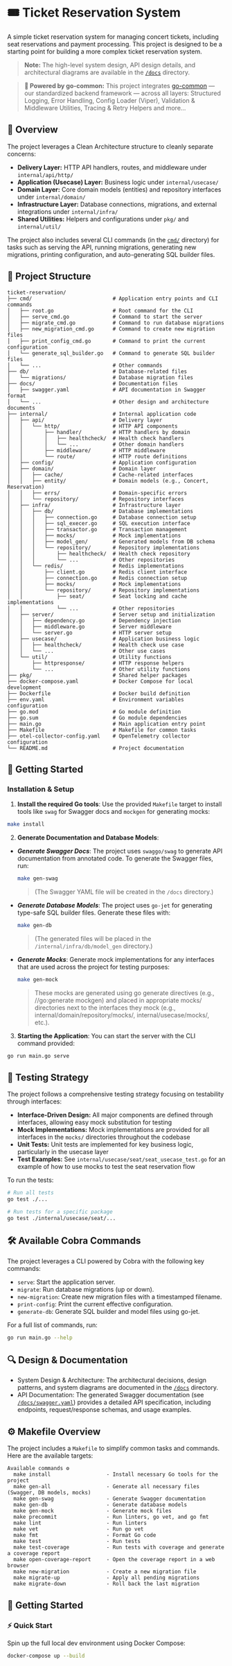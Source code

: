 # 🎟️ Ticket Reservation System
A simple ticket reservation system for managing concert tickets, including seat reservations and payment processing.
This project is designed to be a starting point for building a more complex ticket reservation system.
> **Note:** The high-level system design, API design details, and architectural diagrams are available in the [`/docs`](./docs) directory.

> **🧩 Powered by go-common:**
This project integrates [go-common](https://github.com/kittipat1413/go-common) — our standardized backend framework — across all layers:
Structured Logging, Error Handling, Config Loader (Viper), Validation & Middleware Utilities, Tracing & Retry Helpers and more...

## 📝 Overview

The project leverages a Clean Architecture structure to cleanly separate concerns:

- **Delivery Layer:** HTTP API handlers, routes, and middleware under `internal/api/http/`
- **Application (Usecase) Layer:** Business logic under `internal/usecase/`
- **Domain Layer:** Core domain models (entities) and repository interfaces under `internal/domain/`
- **Infrastructure Layer:** Database connections, migrations, and external integrations under `internal/infra/`
- **Shared Utilities:** Helpers and configurations under `pkg/` and `internal/util/`

The project also includes several CLI commands (in the [`cmd/`](./cmd) directory) for tasks such as serving the API, running migrations, generating new migrations, printing configuration, and auto-generating SQL builder files.


## 📂 Project Structure
```
ticket-reservation/
├── cmd/                          # Application entry points and CLI commands
│   ├── root.go                   # Root command for the CLI
│   ├── serve_cmd.go              # Command to start the server
│   ├── migrate_cmd.go            # Command to run database migrations
│   ├── new_migration_cmd.go      # Command to create new migration files
│   ├── print_config_cmd.go       # Command to print the current configuration
│   └── generate_sql_builder.go   # Command to generate SQL builder files
│   └── ...                       # Other commands
├── db/                           # Database-related files
│   └── migrations/               # Database migration files
├── docs/                         # Documentation files
│   ├── swagger.yaml              # API documentation in Swagger format
│   └── ...                       # Other design and architecture documents
├── internal/                     # Internal application code
│   ├── api/                      # Delivery layer
│   │   └── http/                 # HTTP API components
│   │       ├── handler/          # HTTP handlers by domain
│   │       │   ├── healthcheck/  # Health check handlers
│   │       │   └── ...           # Other domain handlers
│   │       ├── middleware/       # HTTP middleware
│   │       └── route/            # HTTP route definitions
│   ├── config/                   # Application configuration
│   ├── domain/                   # Domain layer
│   │   ├── cache/                # Cache-related interfaces
│   │   ├── entity/               # Domain models (e.g., Concert, Reservation)
│   │   ├── errs/                 # Domain-specific errors
│   │   └── repository/           # Repository interfaces
│   ├── infra/                    # Infrastructure layer
│   │   ├── db/                   # Database implementations
│   │   │   ├── connection.go     # Database connection setup
│   │   │   ├── sql_execer.go     # SQL execution interface
│   │   │   ├── transactor.go     # Transaction management
│   │   │   ├── mocks/            # Mock implementations
│   │   │   ├── model_gen/        # Generated models from DB schema
│   │   │   └── repository/       # Repository implementations
│   │   │       ├── healthcheck/  # Health check repository
│   │   │       └── ...           # Other repositories
│   │   └── redis/                # Redis implementations
│   │       ├── client.go         # Redis client interface
│   │       ├── connection.go     # Redis connection setup
│   │       ├── mocks/            # Mock implementations
│   │       └── repository/       # Repository implementations
│   │           ├── seat/         # Seat locking and cache implementations
│   │           └── ...           # Other repositories
│   ├── server/                   # Server setup and initialization
│   │   ├── dependency.go         # Dependency injection
│   │   ├── middleware.go         # Server middleware
│   │   └── server.go             # HTTP server setup
│   ├── usecase/                  # Application business logic
│   │   ├── healthcheck/          # Health check use case
│   │   └── ...                   # Other use cases
│   └── util/                     # Utility functions
│       ├── httpresponse/         # HTTP response helpers
│       └── ...                   # Other utility functions
├── pkg/                          # Shared helper packages
├── docker-compose.yaml           # Docker Compose for local development
├── Dockerfile                    # Docker build definition
├── env.yaml                      # Environment variables configuration
├── go.mod                        # Go module definition
├── go.sum                        # Go module dependencies
├── main.go                       # Main application entry point
├── Makefile                      # Makefile for common tasks
├── otel-collector-config.yaml    # OpenTelemetry collector configuration
└── README.md                     # Project documentation
```

## 🚀 Getting Started

### Installation & Setup
1.	**Install the required Go tools**:
Use the provided `Makefile` target to install tools like `swag` for Swagger docs and `mockgen` for generating mocks:
```bash
make install
```
2. **Generate Documentation and Database Models**:
- _**Generate Swagger Docs**_: The project uses `swaggo/swag` to generate API documentation from annotated code. To generate the Swagger files, run:
	```bash
	make gen-swag
	```
	> (The Swagger YAML file will be created in the `/docs` directory.)
- _**Generate Database Models**_: The project uses `go-jet` for generating type-safe SQL builder files. Generate these files with:
	```bash
	make gen-db
	```
	> (The generated files will be placed in the `/internal/infra/db/model_gen` directory.)
- _**Generate Mocks**_: Generate mock implementations for any interfaces that are used across the project for testing purposes:
	```bash
	make gen-mock
	```
	> These mocks are generated using go generate directives (e.g., //go:generate mockgen) and placed in appropriate mocks/ directories next to the interfaces they mock (e.g., internal/domain/repository/mocks/, internal/usecase/mocks/, etc.).
3. **Starting the Application**:
You can start the server with the CLI command provided:
```bash
go run main.go serve
```

## 🧪 Testing Strategy

The project follows a comprehensive testing strategy focusing on testability through interfaces:

- **Interface-Driven Design:** All major components are defined through interfaces, allowing easy mock substitution for testing
- **Mock Implementations:** Mock implementations are provided for all interfaces in the `mocks/` directories throughout the codebase
- **Unit Tests:** Unit tests are implemented for key business logic, particularly in the usecase layer
- **Test Examples:** See `internal/usecase/seat/seat_usecase_test.go` for an example of how to use mocks to test the seat reservation flow

To run the tests:
```bash
# Run all tests
go test ./...

# Run tests for a specific package
go test ./internal/usecase/seat/...
```

## 🛠️ Available Cobra Commands

The project leverages a CLI powered by Cobra with the following key commands:
- `serve`: Start the application server.
- `migrate`: Run database migrations (up or down).
- `new-migration`: Create new migration files with a timestamped filename.
- `print-config`: Print the current effective configuration.
- `generate-db`: Generate SQL builder and model files using go-jet.

For a full list of commands, run:
```bash
go run main.go --help
```

## 🔍 Design & Documentation
- System Design & Architecture:
The architectural decisions, design patterns, and system diagrams are documented in the [`/docs`](./docs) directory.
- API Documentation:
The generated Swagger documentation (see [`/docs/swagger.yaml`](./docs/swagger.yaml)) provides a detailed API specification, including endpoints, request/response schemas, and usage examples.

## ⚙️ Makefile Overview
The project includes a `Makefile` to simplify common tasks and commands. Here are the available targets:
```
Available commands ⚙️
  make install                  - Install necessary Go tools for the project
  make gen-all                  - Generate all necessary files (Swagger, DB models, mocks)
  make gen-swag                 - Generate Swagger documentation
  make gen-db                   - Generate database models
  make gen-mock                 - Generate mock files
  make precommit                - Run linters, go vet, and go fmt
  make lint                     - Run linters
  make vet                      - Run go vet
  make fmt                      - Format Go code
  make test                     - Run tests
  make test-coverage            - Run tests with coverage and generate a coverage report
  make open-coverage-report     - Open the coverage report in a web browser
  make new-migration            - Create a new migration file
  make migrate-up               - Apply all pending migrations
  make migrate-down             - Roll back the last migration
```

## 🚀 Getting Started
### ⚡ Quick Start
Spin up the full local dev environment using Docker Compose:
```bash
docker-compose up --build
```
